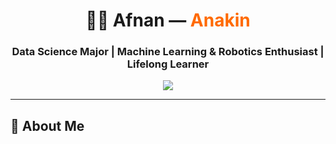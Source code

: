 <!-- ──────────────────────────────── -->
<!--        PROFESSIONAL BANNER      -->
<!-- ──────────────────────────────── -->

<h1 align="center">👨‍💻 Afnan — <span style="color:#FF6A00;">Anakin</span></h1>
<h3 align="center">Data Science Major | Machine Learning & Robotics Enthusiast | Lifelong Learner</h3>

<p align="center">
  <img src="https://readme-typing-svg.herokuapp.com?lines=AI+Explorer;Robotics+Tinkerer;Machine+Learning+Practitioner;Based+in+Pakistan+🇵🇰;Continual+Learner+🚀&center=true&width=500&height=45&color=FF6A00&vCenter=true&size=22" />
</p>

---

## 🧬 About Me

```yaml

